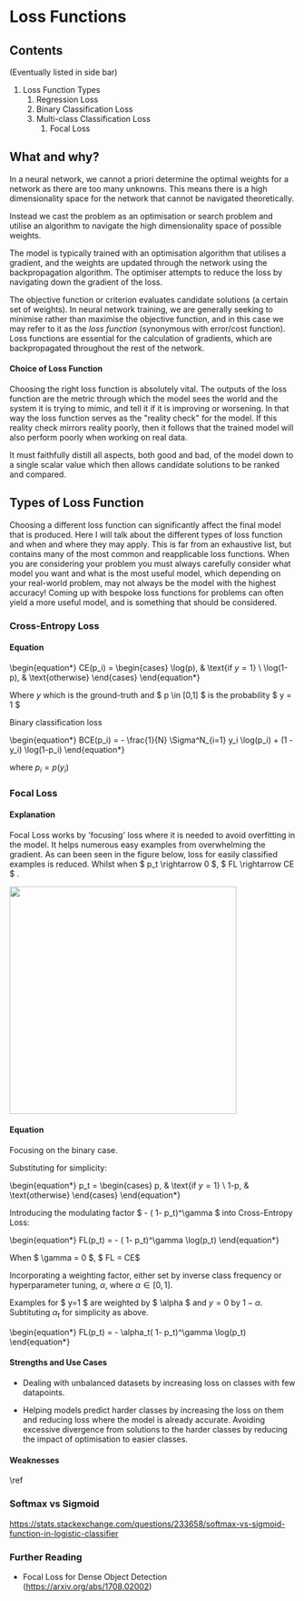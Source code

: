 # Loss Functions

## Contents

(Eventually listed in side bar)

1. Loss Function Types
    1. Regression Loss
    2. Binary Classification Loss
    3. Multi-class Classification Loss
        1. Focal Loss


## What and why?

In a neural network, we cannot a priori determine the optimal weights for a network as there are too many unknowns. This means there is a high dimensionality space for the network that cannot be navigated theoretically.

Instead we cast the problem as an optimisation or search problem and utilise an algorithm to navigate the high dimensionality space of possible weights.

The model is typically trained with an optimisation algorithm that utilises a gradient, and the weights are updated through the network using the backpropagation algorithm. The optimiser attempts to reduce the loss by navigating down the gradient of the loss.

The objective function or criterion evaluates candidate solutions (a certain set of weights). In neural network training, we are generally seeking to minimise rather than maximise the objective function, and in this case we may refer to it as the *loss function* (synonymous with error/cost function). Loss functions are essential for the calculation of gradients, which are backpropagated throughout the rest of the network. 

#### Choice of Loss Function

Choosing the right loss function is absolutely vital. The outputs of the loss function are the metric through which the model sees the world and the system it is trying to mimic, and tell it if it is improving or worsening. In that way the loss function serves as the "reality check" for the model. If this reality check mirrors reality poorly, then it follows that the trained model will also perform poorly when working on real data.

It must faithfully distill all aspects, both good and bad, of the model down to a single scalar value which then allows candidate solutions to be ranked and compared. 



## Types of Loss Function

Choosing a different loss function can significantly affect the final model that is produced. Here I will talk about the different types of loss function and when and where they may apply. This is far from an exhaustive list, but contains many of the most common and reapplicable loss functions. When you are considering your problem you must always carefully consider what model you want and what is the most useful model, which depending on your real-world problem, may not always be the model with the highest accuracy! Coming up with bespoke loss functions for problems can often yield a more useful model, and is something that should be considered.

### Cross-Entropy Loss

#### Equation

\begin{equation*}
CE(p_i) = 
\begin{cases}
\log(p),  & \text{if $y=1$} \\
\log(1-p), & \text{otherwise}
\end{cases}
\end{equation*}

Where $y$ which is the ground-truth and $ p \in [0,1] $ is the probability $ y = 1 $

Binary classification loss

\begin{equation*}
BCE(p_i) = - \frac{1}{N} \Sigma^N_{i=1}  y_i \log(p_i) + (1 - y_i) \log(1-p_i)
\end{equation*}

where $p_i = p(y_i)$



### Focal Loss

#### Explanation

Focal Loss works by 'focusing' loss where it is needed to avoid overfitting in the model. It helps numerous easy examples from overwhelming the gradient. As can been seen in the figure below, loss for easily classified examples is reduced. Whilst when $ p_t \rightarrow 0 $, $ FL \rightarrow CE $ .

<img src="imgs/focal_loss.png" style="width:400px"/>

#### Equation
Focusing on the binary case. 

Substituting for simplicity:

\begin{equation*}
p_t = 
\begin{cases}
p,  & \text{if $y=1$} \\
1-p, & \text{otherwise}
\end{cases}
\end{equation*}

Introducing the modulating factor $ - ( 1- p_t)^\gamma $ into Cross-Entropy Loss:

\begin{equation*}
FL(p_t) = - ( 1- p_t)^\gamma  \log(p_t)
\end{equation*}

When $ \gamma = 0 $, $ FL = CE$ 

Incorporating a weighting factor, either set by inverse class frequency or hyperparameter tuning, $\alpha$, where $\alpha \in [0,1]$. 

Examples for $ y=1 $ are weighted by $ \alpha $ and $y=0$ by $1- \alpha$. Subtituting $\alpha_t$ for simplicity as above.


\begin{equation*}
FL(p_t) = - \alpha_t( 1- p_t)^\gamma  \log(p_t)
\end{equation*}

#### Strengths and Use Cases

* Dealing with unbalanced datasets by increasing loss on classes with few datapoints.

* Helping models predict harder classes by increasing the loss on them and reducing loss where the model is already accurate. Avoiding excessive divergence from solutions to the harder classes by reducing the impact of optimisation to easier classes.

#### Weaknesses

\ref

### Softmax vs Sigmoid

https://stats.stackexchange.com/questions/233658/softmax-vs-sigmoid-function-in-logistic-classifier


### Further Reading

* Focal Loss for Dense Object Detection (https://arxiv.org/abs/1708.02002)

